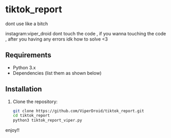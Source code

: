 # tiktok_report



dont use like a bitch 

instagram:viper_droid
dont touch the code , if you wanna touching the code , after you having any errors idk how to solve <3





## Requirements
- Python 3.x
- Dependencies (list them as shown below)

## Installation

1. Clone the repository:
   ```bash
   git clone https://github.com/ViperDroid/tiktok_report.git
   cd tiktok_report
   python3 tiktok_report_viper.py
enjoy!!
